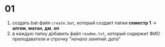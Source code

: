 # 01

1. создать bat-файл `create.bat`, который создает папки **семестр 1** -> **алгем**, **матан**, **дм**, **оп**
2. в каждую папку добавить файл `readme.txt`, который содержит ФИО преподавателя и строчку "_начало занятий: дата_"
